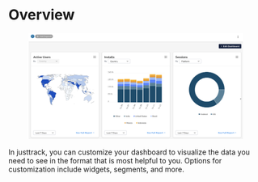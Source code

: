 # Overview

<figure><img src="../.gitbook/assets/Screenshot 2023-11-13 at 14.36.07.png" alt=""><figcaption></figcaption></figure>

In justtrack, you can customize your dashboard to visualize the data you need to see in the format that is most helpful to you. Options for customization include widgets, segments, and more.
